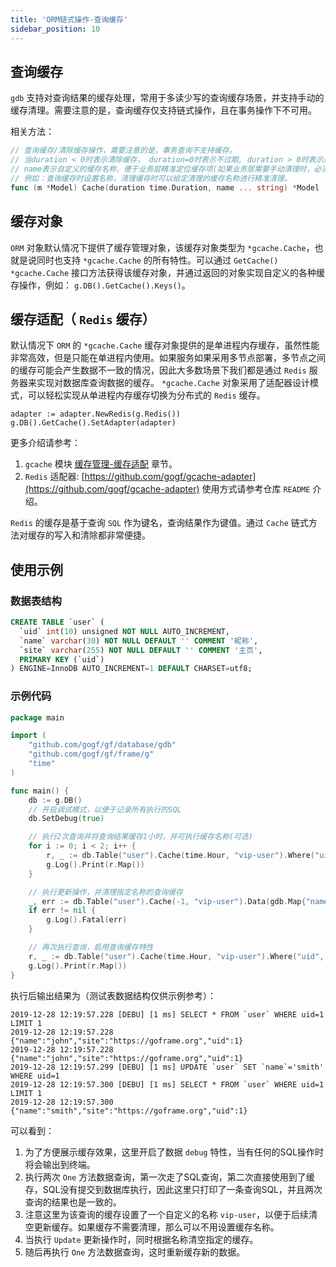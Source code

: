 ```yaml
---
title: 'ORM链式操作-查询缓存'
sidebar_position: 10
---
```


## 查询缓存

`gdb` 支持对查询结果的缓存处理，常用于多读少写的查询缓存场景，并支持手动的缓存清理。需要注意的是，查询缓存仅支持链式操作，且在事务操作下不可用。

相关方法：

```  go
// 查询缓存/清除缓存操作，需要注意的是，事务查询不支持缓存。
// 当duration < 0时表示清除缓存， duration=0时表示不过期, duration > 0时表示过期时间，duration过期时间单位：秒；
// name表示自定义的缓存名称，便于业务层精准定位缓存项(如果业务层需要手动清理时，必须指定缓存名称)，
// 例如：查询缓存时设置名称，清理缓存时可以给定清理的缓存名称进行精准清理。
func (m *Model) Cache(duration time.Duration, name ... string) *Model
```

## 缓存对象

`ORM` 对象默认情况下提供了缓存管理对象，该缓存对象类型为 `*gcache.Cache`，也就是说同时也支持 `*gcache.Cache` 的所有特性。可以通过 `GetCache() *gcache.Cache` 接口方法获得该缓存对象，并通过返回的对象实现自定义的各种缓存操作，例如： `g.DB().GetCache().Keys()`。

## 缓存适配（ `Redis` 缓存）

默认情况下 `ORM` 的 `*gcache.Cache` 缓存对象提供的是单进程内存缓存，虽然性能非常高效，但是只能在单进程内使用。如果服务如果采用多节点部署，多节点之间的缓存可能会产生数据不一致的情况，因此大多数场景下我们都是通过 `Redis` 服务器来实现对数据库查询数据的缓存。 `*gcache.Cache` 对象采用了适配器设计模式，可以轻松实现从单进程内存缓存切换为分布式的 `Redis` 缓存。

```
adapter := adapter.NewRedis(g.Redis())
g.DB().GetCache().SetAdapter(adapter)
```

更多介绍请参考：

1. `gcache` 模块 [缓存管理-缓存适配](output/goframe-v1.15-md/核心组件/缓存管理/缓存管理-缓存适配) 章节。
2. `Redis` 适配器: [https://github.com/gogf/gcache-adapter](https://github.com/gogf/gcache-adapter) 使用方式请参考仓库 `README` 介绍。

`Redis` 的缓存是基于查询 `SQL` 作为键名，查询结果作为键值。通过 `Cache` 链式方法对缓存的写入和清除都非常便捷。

## 使用示例

### 数据表结构

```  sql
CREATE TABLE `user` (
  `uid` int(10) unsigned NOT NULL AUTO_INCREMENT,
  `name` varchar(30) NOT NULL DEFAULT '' COMMENT '昵称',
  `site` varchar(255) NOT NULL DEFAULT '' COMMENT '主页',
  PRIMARY KEY (`uid`)
) ENGINE=InnoDB AUTO_INCREMENT=1 DEFAULT CHARSET=utf8;
```

### 示例代码

```  go
package main

import (
    "github.com/gogf/gf/database/gdb"
    "github.com/gogf/gf/frame/g"
    "time"
)

func main() {
    db := g.DB()
    // 开启调试模式，以便于记录所有执行的SQL
    db.SetDebug(true)

    // 执行2次查询并将查询结果缓存1小时，并可执行缓存名称(可选)
    for i := 0; i < 2; i++ {
        r, _ := db.Table("user").Cache(time.Hour, "vip-user").Where("uid", 1).One()
        g.Log().Print(r.Map())
    }

    // 执行更新操作，并清理指定名称的查询缓存
    _, err := db.Table("user").Cache(-1, "vip-user").Data(gdb.Map{"name": "smith"}).Where("uid", 1).Update()
    if err != nil {
        g.Log().Fatal(err)
    }

    // 再次执行查询，启用查询缓存特性
    r, _ := db.Table("user").Cache(time.Hour, "vip-user").Where("uid", 1).One()
    g.Log().Print(r.Map())
}
```

执行后输出结果为（测试表数据结构仅供示例参考）：

```  shell
2019-12-28 12:19:57.228 [DEBU] [1 ms] SELECT * FROM `user` WHERE uid=1 LIMIT 1
2019-12-28 12:19:57.228 {"name":"john","site":"https://goframe.org","uid":1}
2019-12-28 12:19:57.228 {"name":"john","site":"https://goframe.org","uid":1}
2019-12-28 12:19:57.299 [DEBU] [1 ms] UPDATE `user` SET `name`='smith' WHERE uid=1
2019-12-28 12:19:57.300 [DEBU] [1 ms] SELECT * FROM `user` WHERE uid=1 LIMIT 1
2019-12-28 12:19:57.300 {"name":"smith","site":"https://goframe.org","uid":1}
```

可以看到：

1. 为了方便展示缓存效果，这里开启了数据 `debug` 特性，当有任何的SQL操作时将会输出到终端。
2. 执行两次 `One` 方法数据查询，第一次走了SQL查询，第二次直接使用到了缓存，SQL没有提交到数据库执行，因此这里只打印了一条查询SQL，并且两次查询的结果也是一致的。
3. 注意这里为该查询的缓存设置了一个自定义的名称 `vip-user`，以便于后续清空更新缓存。如果缓存不需要清理，那么可以不用设置缓存名称。
4. 当执行 `Update` 更新操作时，同时根据名称清空指定的缓存。
5. 随后再执行 `One` 方法数据查询，这时重新缓存新的数据。